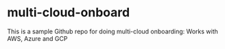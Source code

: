# multi-cloud-onboard
This is a sample Github repo for  doing multi-cloud onboarding: Works with AWS, Azure and GCP
